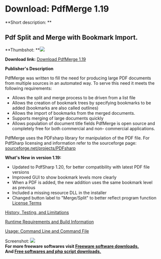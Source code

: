 # Download: PdfMerge 1.19

**Short description: **

## Pdf Split and Merge with Bookmark Import.

  
**Thumbshot: **![](http://www.freewarefiles.com/screenshot/pdfmerge1_md.jpg)   
  
**Download link:** [Download PdfMerge 1.19](http://freesoftwares.boysofts.com/PdfMerge_program_43692.html)  
  

**Publisher's Description**  
  

PdfMerge was written to fill the need for producing large PDF documents from
multiple sources in an automated way. To serve this need it meets the
following requirements:

  * Allows the split and merge process to be driven from a list file
  * Allows the creation of bookmark trees by specifying bookmarks to be added (bookmarks are also called outlines)
  * Allows the import of bookmarks from the merged documents.
  * Supports merging of large documents quickly
  * Allows population of document title fields
PdfMerge is open source and completely free for both commercial and non-
commercial applications.  
  
PdfMerge uses the PDFsharp library for manipulation of the PDF file. For
PdfSharp licensing and information refer to the sourceforge page:
[sourceforge.net/projects/PDFsharp](http://sourceforge.net/projects/PDFsharp)

**What's New in version 1.19:**

  * Updated to PdfSharp 1.20, for better compatibility with latest PDF file versions 
  * Improved GUI to show bookmark levels more clearly 
  * When a PDF is added, the new addition uses the same bookmark level as previous 
  * Included a missing resource DLL in the installer 
  * Changed button label to "Merge/Split" to better reflect program function 
[License Terms](http://pdfmerge.wiki.sourceforge.net/Abstract)  
  
[History, Testing, and
Limitations](http://pdfmerge.wiki.sourceforge.net/History)  
  
[Runtime Requirements and Build
Information](http://pdfmerge.wiki.sourceforge.net/Requirements)  
  
[Usage: Command Line and Command
File](http://pdfmerge.wiki.sourceforge.net/command)

  
  
Screenshot: ![](http://www.freewarefiles.com/screenshot/pdfmerge1.jpg)  
**For more freeware softwares visit [Freeware software downloads.](http://freesoftwares.boysofts.com/)**   
**And [Free softwares and php script downloads.](http://www.boysofts.com/)**

